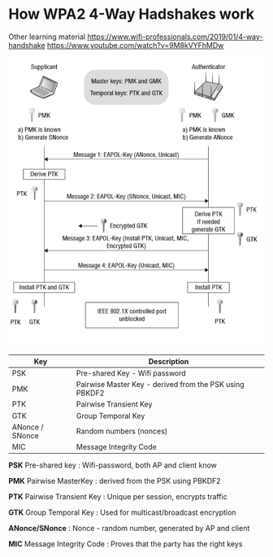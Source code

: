 # How WPA2 4-Way Hadshakes work



Other learning material
https://www.wifi-professionals.com/2019/01/4-way-handshake
https://www.youtube.com/watch?v=9M8kVYFhMDw





![](assets/handshake.png)


| Key               | Description             |
| -----------       | -----------             |
| PSK               | Pre-shared Key - Wifi password          |
| PMK               | Pairwise Master Key - derived from the PSK using PBKDF2     |
| PTK               | Pairwise Transient Key  |
| GTK               | Group Temporal Key      |
| ANonce / SNonce   | Random numbers (nonces) |
| MIC               | Message Integrity Code  | 


**PSK** Pre-shared key
: Wifi-password, both AP and client know 

**PMK** Pairwise MasterKey
: derived from the PSK using PBKDF2

**PTK** Pairwise Transient Key
: Unique per session, encrypts traffic

**GTK** Group Temporal Key
: Used for multicast/broadcast encryption

**ANonce/SNonce**
: Nonce - random number, generated by AP and client

**MIC** Message Integrity Code
: Proves that the party has the right keys


